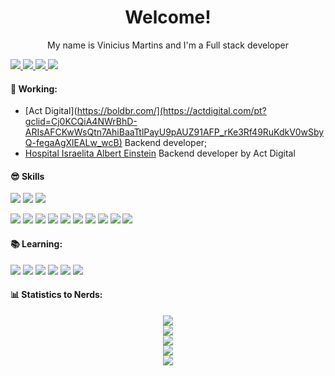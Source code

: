 <h1 align="center">
Welcome!
</h1>



<p align="center">
My name is Vinicius Martins and I'm a Full stack developer<br/>
</p>

<a href="mailto:viniciusmartins1@gmail.com" alt="Gmail">
  <img src="https://img.shields.io/badge/mail.viniciusmartins1@gmail.com-F74141?style=for-the-badge&logoColor=white&logo=gmail&link=mailto:mail.viniciusmartins1@gmail.com"/>
</a>
<a href="https://www.linkedin.com/in/vinicius-martins-0401381a0/">
  <img src="https://img.shields.io/badge/Vinicius%20Martins-0e76a8?style=for-the-badge&logo=Linkedin&link=https://www.linkedin.com/in/vinicius-martins-0401381a0/"/>
</a>
<a href="https://www.instagram.com/is.not.defined/">
  <img src="https://img.shields.io/badge/Is not defined-%23E4405F.svg?style=for-the-badge&logo=Instagram&logoColor=white&link=https://www.instagram.com/is.not.defined/"/>
</a>
<a href="https://api.whatsapp.com/send?phone=5511993412275&text=Ol%C3%A1%20Vini%2C%20vi%20seu%20Github%20e%20achei%20muito%20legal%2C%20vamos%20compartilhar%20conhecimentos%3F%F0%9F%98%80">
  <img src="https://img.shields.io/badge/Vinicius%20Martins-25D366?style=for-the-badge&logo=whatsapp&logoColor=white&link=https://api.whatsapp.com/send?phone=5511993412275&text=Ol%C3%A1%20Vini%2C%20vi%20seu%20Github%20e%20achei%20muito%20legal%2C%20vamos%20compartilhar%20conhecimentos%3F%F0%9F%98%80"/>
</a>

#### 🚀 Working:
- [Act Digital](https://boldbr.com/](https://actdigital.com/pt?gclid=Cj0KCQiA4NWrBhD-ARIsAFCKwWsQtn7AhiBaaTtlPayU9pAUZ91AFP_rKe3Rf49RuKdkV0wSbyQ-fegaAgXlEALw_wcB) Backend developer;
- [Hospital Israelita Albert Einstein](https://www.einstein.br/Pages/Home.aspx) Backend developer by Act Digital

#### 😎 Skills
![](https://img.shields.io/badge/HTML5-E96228?style=flat&logo=HTML5&logoColor=white)
![](https://img.shields.io/badge/CSS3-2862E9?style=flat&logo=CSS3&logoColor=white)
![](https://img.shields.io/badge/JavaScript-968220?style=flat&logo=JavaScript&logoColor=white)


![](https://img.shields.io/badge/Node.js-6DA55F?style=flat&logo=node.js&logoColor=white)
![](https://img.shields.io/badge/Nestjs-%23E0234E.svg?flat&logo=nestjs&logoColor=white)
![](https://img.shields.io/badge/React-%2320232a.svg?style=flat&logo=react&logoColor=%2361DAFB)
![](https://img.shields.io/badge/Typescript-%23007ACC.svg?style=flat&logo=typescript&logoColor=white)
![](https://img.shields.io/badge/Mysql-2b87b5.svg?style=flat&logo=mysql&logoColor=white)
![](https://img.shields.io/badge/MongoDB-%234ea94b.svg?style=flat&logo=mongodb&logoColor=white)
![](https://img.shields.io/badge/Docker-%230db7ed.svg?style=flat&logo=docker&logoColor=white)
![](https://img.shields.io/badge/-Swagger-%23Clojure?style=flat&logo=swagger&logoColor=white)
![](https://img.shields.io/badge/-GraphQL-E10098?style=flat&logo=graphql&logoColor=white)
![](https://img.shields.io/badge/Prisma-3982CE?flat&logo=Prisma&logoColor=white)

#### 📚 Learning:
![](https://img.shields.io/badge/Ruby-9B111E?style=flat&logo=ruby&logoColor=white)
![](https://img.shields.io/badge/Elixir-fff?&style=flat&logo=elixir&logoColor=4a3560)
![](https://img.shields.io/badge/Rust-%23000000.svg?style=flat&logo=rust&logoColor=white)
![](https://img.shields.io/badge/Redis-%23DD0031.svg?flat&logo=redis&logoColor=white)
![](https://img.shields.io/badge/Flutter-%2302569B.svg?style=flat&logo=Flutter&logoColor=white)
![](https://img.shields.io/badge/Apache%20Kafka-000?style=flat&logo=apachekafka)



#### 📊 Statistics to Nerds:
<p align="center">
  <img src="https://profile-counter.glitch.me/viniciusll/count.svg"><br />
  <img src="https://github-readme-stats.vercel.app/api?username=viniciusll&show_icons=true&theme=radical&count_private=true"><br/>
  <img src="https://github-readme-streak-stats.herokuapp.com/?user=viniciusll&theme=radical&hide_border=true"><br/>
  <img src="https://github-readme-stats.vercel.app/api/top-langs/?username=viniciusll&theme=radical&count_private=true&langs_count=8"><br/>
  <img src="https://github-profile-trophy.vercel.app/?username=viniciusll&theme=radical&margin-w=9&hide_border=true&count_private=true"><br/>
</p>


